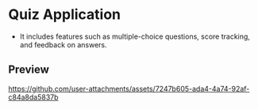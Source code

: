# Quiz Application
- It includes features such as multiple-choice questions, score tracking, and feedback on answers.
## Preview
https://github.com/user-attachments/assets/7247b605-ada4-4a74-92af-c84a8da5837b
